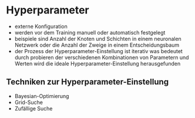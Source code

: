 # Hyperparameter
- externe Konfiguration
- werden vor dem Training manuell oder automatisch festgelegt
- beispiele sind Anzahl der Knoten und Schichten in einem neuronalen Netzwerk oder die Anzahl der Zweige in einem Entscheidungsbaum
- der Prozess der Hyperparameter-Einstellung ist iterativ was bedeutet durch probieren der verschiedenen Kombinationen von Parametern und Werten wird die ideale Hyperparameter-Einstellung herausgefunden
## Techniken zur Hyperparameter-Einstellung
- Bayesian-Optimierung
- Grid-Suche
- Zufällige Suche
